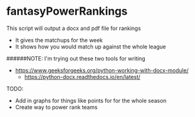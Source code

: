 # fantasyPowerRankings
This script will output a docx and pdf file for rankings

- It gives the matchups for the week
- It shows how you would match up against the whole league

######NOTE: I'm trying out these two tools for writing
- https://www.geeksforgeeks.org/python-working-with-docx-module/
  - https://python-docx.readthedocs.io/en/latest/

TODO:
- Add in graphs for things like points for for the whole season
- Create way to power rank teams